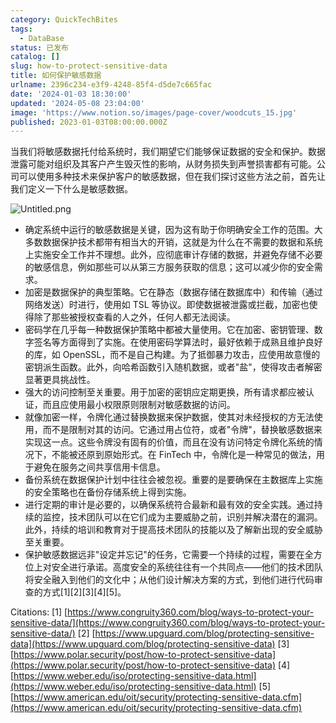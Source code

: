 ```yaml
---
category: QuickTechBites
tags:
  - DataBase
status: 已发布
catalog: []
slug: how-to-protect-sensitive-data
title: 如何保护敏感数据
urlname: 2396c234-e3f9-4248-85f4-d5de7c665fac
date: '2024-01-03 18:30:00'
updated: '2024-05-08 23:04:00'
image: 'https://www.notion.so/images/page-cover/woodcuts_15.jpg'
published: 2023-01-03T08:00:00.000Z
---
```


当我们将敏感数据托付给系统时，我们期望它们能够保证数据的安全和保护。数据泄露可能对组织及其客户产生毁灭性的影响，从财务损失到声誉损害都有可能。公司可以使用多种技术来保护客户的敏感数据，但在我们探讨这些方法之前，首先让我们定义一下什么是敏感数据。


![Untitled.png](https://prod-files-secure.s3.us-west-2.amazonaws.com/5d24fe63-e567-4804-86f9-9fdc62e13082/aa7e6578-50d6-4f37-a4e4-28071bd0fba3/Untitled.png?X-Amz-Algorithm=AWS4-HMAC-SHA256&X-Amz-Content-Sha256=UNSIGNED-PAYLOAD&X-Amz-Credential=ASIAZI2LB466R3DV75PS%2F20250323%2Fus-west-2%2Fs3%2Faws4_request&X-Amz-Date=20250323T053702Z&X-Amz-Expires=3600&X-Amz-Security-Token=IQoJb3JpZ2luX2VjEHMaCXVzLXdlc3QtMiJHMEUCIEAaAdz26wverrOZ8p0LbnzQPBrxwwG1DZfKv86O1yoHAiEAyVKxqEF2P2GffZNefyn2sbtBg0ZfTBJO%2F5FR9MIZAk4qiAQIzP%2F%2F%2F%2F%2F%2F%2F%2F%2F%2FARAAGgw2Mzc0MjMxODM4MDUiDG1bcZEXDla65qRWwircAwGxeMqyW60MW03D%2FhuTGpncaWWG2cYSF5LdHbZLWFqqHpChXtwxEdpMLCk8CY%2FDmilTxVC1HhbzwvQdkctIY1etXfTR67L%2F4UJFMDnaPHawwMPwilS5eKkv6SevDjP%2F2iDeD7TvXWJZ1zwVLOdtjyaRAJybZN%2FRZ0pduVnBfx4pSDh%2BJrahzaBLXZV99DTfSEy4n3r46XpS0yM9QUbSLT5tU3igBS2YEBFJdYJ2TFP2y6AUPcbnbL%2BMGqXbMJBwvGb8y4whO%2FDdaIt%2BOeWgcQxGi0e2y2QgbbTm%2Fb7VNhwUUcvSl7nS4hgXG0pJb23gX4%2BXE%2BYa3V9VC6TF1qlh8kPaNDrSBv%2Bm%2BvJVFojHO5qw%2FiIgd3RODSTVhdByB%2BLGYySlB1wez2%2Fpx25PUt7IVvF4VhDvIjmfVZlbeOXqAawhd74aqIIcqYsO1Slq7JFcZ3shdmwqQKwhX7bEeLgEWNwb9YnBqt4y1Ei397ExPJzbxc1AJQekGPM%2BYW7NyYFsMlcfGaqcveyozvMn6zEpwkD%2FLcVswfZOQ4wiMqWEeyIZ0tbXDENR%2BTUH%2FOzM7OEsgHb3fQ18MANG0VEgpdOkW6WaPLiGYySWce5wCWFqiCGC5gxWoTqZg2ZI%2B1%2BbMObg%2Fb4GOqUBtrr8IbtWeYnLZkfqvMOV8CfHE0dqB0I0pH%2Fnpx%2BENeoD7yPDI62qmJQxFumFGZWGG%2Fv4luc4GyrX3X%2BdBOuXK4pAJDTshonZDRe6V%2FuG8L7r6govCLuZEamitz4NLejq74e1nhei2SaigtrpX0H%2FArVDuzjJP6XBwMFAg2sLNxukbbo36jkAd3pq%2BfZTyoa86IP4o24u0Ni3MitWh8LnisjbPi8g&X-Amz-Signature=9d499a59eb3fe0864877aea710a74179cb778149d5f9afefa129a432f487f0d0&X-Amz-SignedHeaders=host&x-id=GetObject)

- 确定系统中运行的敏感数据是关键，因为这有助于你明确安全工作的范围。大多数数据保护技术都带有相当大的开销，这就是为什么在不需要的数据和系统上实施安全工作并不理想。此外，应彻底审计存储的数据，并避免存储不必要的敏感信息，例如那些可以从第三方服务获取的信息；这可以减少你的安全需求。
- 加密是数据保护的典型策略。它在静态（数据存储在数据库中）和传输（通过网络发送）时进行，使用如 TSL 等协议。即使数据被泄露或拦截，加密也使得除了那些被授权查看的人之外，任何人都无法阅读。
- 密码学在几乎每一种数据保护策略中都被大量使用。它在加密、密钥管理、数字签名等方面得到了实施。在使用密码学算法时，最好依赖于成熟且维护良好的库，如 OpenSSL，而不是自己构建。为了抵御暴力攻击，应使用故意慢的密钥派生函数。此外，向哈希函数引入随机数据，或者"盐"，使得攻击者解密显著更具挑战性。
- 强大的访问控制至关重要。用于加密的密钥应定期更换，所有请求都应被认证，而且应使用最小权限原则限制对敏感数据的访问。
- 就像加密一样，令牌化通过替换数据来保护数据，使其对未经授权的方无法使用，而不是限制对其的访问。它通过用占位符，或者"令牌"，替换敏感数据来实现这一点。这些令牌没有固有的价值，而且在没有访问特定令牌化系统的情况下，不能被还原到原始形式。在 FinTech 中，令牌化是一种常见的做法，用于避免在服务之间共享信用卡信息。
- 备份系统在数据保护计划中往往会被忽视。重要的是要确保在主数据库上实施的安全策略也在备份存储系统上得到实施。
- 进行定期的审计是必要的，以确保系统符合最新和最有效的安全实践。通过持续的监控，技术团队可以在它们成为主要威胁之前，识别并解决潜在的漏洞。此外，持续的培训和教育对于提高技术团队的技能以及了解新出现的安全威胁至关重要。
- 保护敏感数据远非"设定并忘记"的任务，它需要一个持续的过程，需要在全方位上对安全进行承诺。高度安全的系统往往有一个共同点——他们的技术团队将安全融入到他们的文化中；从他们设计解决方案的方式，到他们进行代码审查的方式[1][2][3][4][5]。

Citations:
[1] [https://www.congruity360.com/blog/ways-to-protect-your-sensitive-data/](https://www.congruity360.com/blog/ways-to-protect-your-sensitive-data/)
[2] [https://www.upguard.com/blog/protecting-sensitive-data](https://www.upguard.com/blog/protecting-sensitive-data)
[3] [https://www.polar.security/post/how-to-protect-sensitive-data](https://www.polar.security/post/how-to-protect-sensitive-data)
[4] [https://www.weber.edu/iso/protecting-sensitive-data.html](https://www.weber.edu/iso/protecting-sensitive-data.html)
[5] [https://www.american.edu/oit/security/protecting-sensitive-data.cfm](https://www.american.edu/oit/security/protecting-sensitive-data.cfm)

